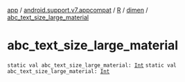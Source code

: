 [app](../../../index.md) / [android.support.v7.appcompat](../../index.md) / [R](../index.md) / [dimen](index.md) / [abc_text_size_large_material](.)

# abc_text_size_large_material

`static val abc_text_size_large_material: `[`Int`](https://kotlinlang.org/api/latest/jvm/stdlib/kotlin/-int/index.html)
`static val abc_text_size_large_material: `[`Int`](https://kotlinlang.org/api/latest/jvm/stdlib/kotlin/-int/index.html)